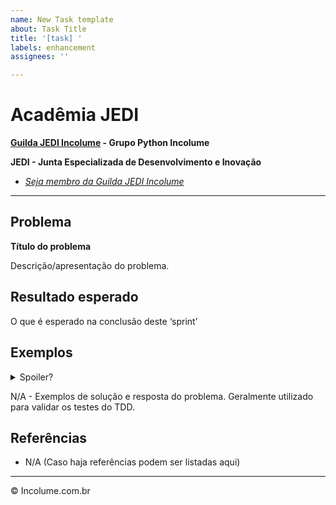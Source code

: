 ```yaml
---
name: New Task template
about: Task Title
title: '[task] '
labels: enhancement
assignees: ''

---
```


# Acadêmia JEDI

**[Guilda JEDI Incolume](https://discord.gg/eBNamXVtBW) - Grupo Python Incolume**

**JEDI - Junta Especializada de Desenvolvimento e Inovação**
- _[Seja membro da Guilda JEDI Incolume](https://discord.gg/eBNamXVtBW)_

---

## Problema

**Título do problema**

Descrição/apresentação do problema.


## Resultado esperado

O que é esperado na conclusão deste ‘sprint’


## Exemplos

<details>
  <summary>Spoiler?</summary>

  **Passos necessários**:

  1. TDD válido;
  1. Cobertura de testes em 100% do código implementado;
  1. Executar e passar em todos os testes: `$ pytest`;
  1. Executar e passar em todos os linters homologados: `$ task lint`;
  1. Executar e passar no lint ruff: `$ task lint_ruff`;
  1. Executar e passar em todos os linters ativos `$ task lint_all`;

   **Considerar em caso de fatoração**:

    > modo pythônico
    > sem condicionais
    > estruturas performáticas
    > redução de complexidade ciclomática
    > análise assintótica de algoritmos (big O)

</details>

N/A - Exemplos de solução e resposta do problema. Geralmente utilizado para validar os testes do TDD.



## Referências

 - N/A (Caso haja referências podem ser listadas aqui)


---
&copy; Incolume.com.br
